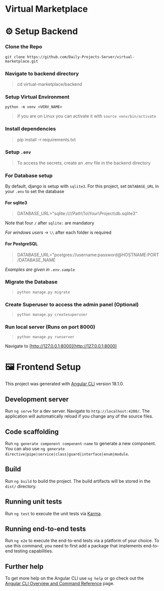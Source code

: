 # Virtual Marketplace

# ⚙️ Setup Backend

### Clone the Repo
`git clone https://github.com/Daily-Projects-Server/virtual-marketplace.git`

### Navigate to backend directory
> cd virtual-marketplace/backend

### Setup Virtual Environment
`python -m venv <VENV_NAME>`
> if you are on Linux you can activate it with `source venv/bin/activate`

### Install dependencies
> pip install -r requirements.txt

### Setup `.env`
> To access the secrets, create an .env file in the backend directory

### For Database setup
By default, django is setup with `sqlite3`. For this project, set `DATABASE_URL` in your `.env` to set the database

#### For sqlite3
> DATABASE_URL="sqlite:////Path\\To\\Your\\Project\\db.sqlite3"

Note that four `/` after `sqlite:` are mandatory

*For windows users* -> `\\` after each folder is required

#### For PostgreSQL
> DATABASE_URL="postgres://username:password@HOSTNAME:PORT/DATABASE_NAME

*Examples are given in `.env.sample`*

### Migrate the Database
> `python manage.py migrate`

### Create Superuser to access the admin panel (Optional)
> `python manage.py createsuperuser`

### Run local server (Runs on port 8000)
> `python manage.py runserver`


Navigate to [http://127.0.0.1:8000](http://127.0.0.1:8000)


# 🖼 Frontend Setup

This project was generated with [Angular CLI](https://github.com/angular/angular-cli) version 18.1.0.

## Development server

Run `ng serve` for a dev server. Navigate to `http://localhost:4200/`. The application will automatically reload if you change any of the source files. 

## Code scaffolding

Run `ng generate component component-name` to generate a new component. You can also use `ng generate directive|pipe|service|class|guard|interface|enum|module`.

## Build

Run `ng build` to build the project. The build artifacts will be stored in the `dist/` directory.

## Running unit tests

Run `ng test` to execute the unit tests via [Karma](https://karma-runner.github.io).

## Running end-to-end tests

Run `ng e2e` to execute the end-to-end tests via a platform of your choice. To use this command, you need to first add a package that implements end-to-end testing capabilities.

## Further help

To get more help on the Angular CLI use `ng help` or go check out the [Angular CLI Overview and Command Reference](https://angular.dev/tools/cli) page.
